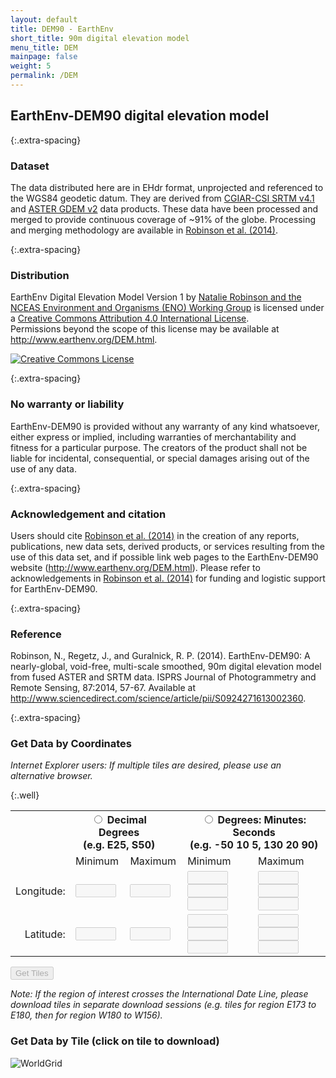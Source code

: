 ```yaml
---
layout: default
title: DEM90 - EarthEnv
short_title: 90m digital elevation model
menu_title: DEM
mainpage: false
weight: 5
permalink: /DEM
---
```


<!-- Load the code for handling form inputs to download DEM tiles. -->
<script language="JavaScript" type="text/javascript" src="javascripts/DEMscript.js"></script>

## EarthEnv-DEM90 digital elevation model

{:.extra-spacing}
### Dataset

The data distributed here are in EHdr format, unprojected and
referenced to the WGS84 geodetic datum. They are derived from
<a href="http://www.cgiar-csi.org/data/srtm-90m-digital-elevation-database-v4-1">CGIAR-CSI SRTM v4.1</a>
and <a href="http://asterweb.jpl.nasa.gov/gdem.asp">ASTER GDEM v2</a> data
products. These data have been processed and merged to provide continuous
coverage of ~91% of the globe. Processing and merging methodology are
available in
<a href="http://www.sciencedirect.com/science/article/pii/S0924271613002360">Robinson et al. (2014)</a>.

{:.extra-spacing}
### Distribution

<span xmlns:dct="http://purl.org/dc/terms/" href="http://purl.org/dc/dcmitype/Dataset" property="dct:title" rel="dct:type">EarthEnv Digital Elevation Model Version 1</span> by <a xmlns:cc="http://creativecommons.org/ns#" href="http://www.earthenv.org/DEM.html" property="cc:attributionName" rel="cc:attributionURL">Natalie Robinson and the NCEAS Environment and Organisms (ENO) Working Group</a> is licensed under a <a rel="license" href="http://creativecommons.org/licenses/by/4.0/">Creative Commons Attribution 4.0 International License</a>.
<br />Permissions beyond the scope of this license may be available at <a xmlns:cc="http://creativecommons.org/ns#" href="http://www.earthenv.org/DEM.html" rel="cc:morePermissions">http://www.earthenv.org/DEM.html</a>.

<a rel="license" href="http://creativecommons.org/licenses/by/4.0/">
  <img alt="Creative Commons License" style="border-width:0; margin: 0;" src="http://i.creativecommons.org/l/by/4.0/88x31.png" />
</a>

{:.extra-spacing}
### No warranty or liability

EarthEnv-DEM90 is provided without any warranty
of any kind whatsoever, either express or implied, including warranties of
merchantability and fitness for a particular purpose. The creators of the
product shall not be liable for incidental, consequential, or special
damages arising out of the use of any data.

{:.extra-spacing}
### Acknowledgement and citation

Users should cite
<a href="http://www.sciencedirect.com/science/article/pii/S0924271613002360">Robinson et al. (2014)</a>
 in the creation of any reports, publications, new data sets, derived
products, or services resulting from the use of this data set, and if possible
link web pages to the EarthEnv-DEM90 website
(<a href="http://www.earthenv.org/DEM.html">http://www.earthenv.org/DEM.html</a>).
Please refer to acknowledgements
in <a href="http://www.sciencedirect.com/science/article/pii/S0924271613002360">Robinson et al. (2014)</a>
for funding and logistic support for EarthEnv-DEM90.

{:.extra-spacing}
### Reference

<p class="litreference">Robinson, N., Regetz, J., and Guralnick, R. P. (2014). EarthEnv-DEM90: A nearly-global, void-free, multi-scale smoothed, 90m digital elevation model from fused ASTER and SRTM data. ISPRS Journal of Photogrammetry and Remote Sensing, 87:2014, 57-67.  Available at <a href="http://www.sciencedirect.com/science/article/pii/S0924271613002360">http://www.sciencedirect.com/science/article/pii/S0924271613002360</a>.</p>

<!-- Select by coordinates. -->

{:.extra-spacing}
### Get Data by Coordinates

_Internet Explorer users: If multiple tiles are desired, please use an alternative browser._

{:.well}
<!-- Create radio buttons and text boxes. -->
<form name="CoordInput">
	<table class="dem table-bordered">
	<tr>
		<th style="background: none; border: none;" />
		<th style="padding-right: 2em;" colspan="2">
			<input name="Option" value="DD" onClick="Activate()" type="radio">
			<span style="font-weight: bold;">Decimal Degrees</span><br />(e.g. E25, S50)</th>
		<th colspan="2"><input name="Option" value="DMS" onClick="Activate()" type="radio">
			<span style="font-weight: bold;">Degrees: Minutes: Seconds</span><br />(e.g. -50 10 5, 130 20 90)</th>
	</tr>
	<tr>
		<td style="border: none;" />
		<td>Minimum</td><td>Maximum</td><td>Minimum</td><td>Maximum</td>
	</tr>
	<tr>
		<td style="text-align: right;">Longitude:</td>
		<!--DecDeg_LonMin/Max-->
		<td><input name="LonMin" size="5"  disabled="disabled" type="text" maxlength="7"></td>
		<td><input name="LonMax" size="5"  disabled="disabled" type="text" maxlength="7"></td>
		<!--DMS Lon min-->
		<td>
			<input name="LonDMin" size="5"  disabled="disabled" type="text" maxlength="4">
			<input name="LonMMin" size="5"  disabled="disabled" type="text" maxlength="5">
			<input name="LonSMin" size="5"  disabled="disabled" type="text" maxlength="5">
		</td>
		<!--DMS Lon max-->
		<td>
			<input name="LonDMax" size="5"  disabled="disabled" type="text" maxlength="4">
			<input name="LonMMax" size="5"  disabled="disabled" type="text" maxlength="5">
			<input name="LonSMax" size="5"  disabled="disabled" type="text" maxlength="5">
		</td>
	</tr>
	<tr>
		<td style="text-align: right;">Latitude:</td>
		<!--DecDeg_LatMin/Max-->
		<td><input name="LatMin" size="5"  disabled="disabled" type="text" maxlength="6"></td>
		<td><input name="LatMax" size="5"  disabled="disabled" type="text" maxlength="6"></td>
		<!--DMS Lat min-->
		<td>
			<input name="LatDMin" size="5"  disabled="disabled" type="text" maxlength="4">
			<input name="LatMMin" size="5"  disabled="disabled" type="text" maxlength="5">
			<input name="LatSMin" size="5"  disabled="disabled" type="text" maxlength="5">
		</td>
		<!--DMS Lat max-->
		<td>
			<input name="LatDMax" size="5"  disabled="disabled" type="text" maxlength="4">
			<input name="LatMMax" size="5"  disabled="disabled" type="text" maxlength="5">
			<input name="LatSMax" size="5"  disabled="disabled" type="text" maxlength="5">
		</td>
	</tr>
</table>

<input name="goGet" class="btn btn-sm extra-spacing" onClick= "NowGoGetThem()" value="Get Tiles" disabled="disabled" type="button">

<p class="extra-spacing"><em>Note: If the region of interest crosses the International Date Line, please download tiles in separate
	download sessions (e.g. tiles for region E173 to E180, then for region W180 to W156).</em></p>
</form>

<!-- Select by tiles. -->
<h3>Get Data by Tile (click on tile to download)</h3>

<!-- Add gridded world map. -->
<img src="images/CroppedWP_WithGrid.jpg" alt="WorldGrid" usemap="#worldmap" />
<map name="worldmap">
	<script language="JavaScript" type="text/javascript">
		generateMapDownloadAreas();
	</script>
</map>

